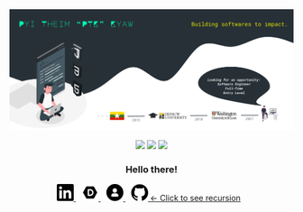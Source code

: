 <img src="https://github.com/ptkpyitheim/ptkpyitheim/blob/master/github_readme_cover.png?raw=true">

<p align="center">
  <img src="https://www.animatedimages.org/data/media/35/animated-eye-image-0012.gif" width="30px">
  <img src="https://www.animatedimages.org/data/media/35/animated-eye-image-0012.gif" width="30px">
  <img src="https://www.animatedimages.org/data/media/35/animated-eye-image-0012.gif" width="30px">
</p>

<h3 align="center">             
  Hello there!
</h3>

<p align="center">
  <a href="https://www.linkedin.com/in/ptkpyitheim/" target="_blank" style="margin-right: 10px;">
   <img src="linkedin.svg" alt="LinkedIn icon" width="30px">
  </a>
  <a href="http://devpost.com/ptkpyitheim" target="_blank" style="margin-right: 10px;">
   <img src="devpost.png" alt="DevPost icon" width="30px">
  </a>
  <a href="https://pyitheimkyaw.com/" target="_blank" style="margin-right: 10px;">
   <img src="personal.png" alt="Personal icon" width="30px">
  </a>
  <a href="https://github.com/ptkpyitheim" target="_blank" style="margin-right: 10px;">
   <img src="github.svg" alt="GitHub icon" width="30px">
    <span> &larr; Click to see recursion </span>
  </a>
</p>
           


<!--
**ptkpyitheim/ptkpyitheim** is a ✨ _special_ ✨ repository because its `README.md` (this file) appears on your GitHub profile.

Here are some ideas to get you started:

- 🔭 I’m currently working on ...
- 🌱 I’m currently learning ...
- 👯 I’m looking to collaborate on ...
- 🤔 I’m looking for help with ...
- 💬 Ask me about ...
- 📫 How to reach me: ...
- 😄 Pronouns: ...
- ⚡ Fun fact: ...
-->
